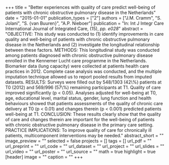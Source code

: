 +++
title = "Better experiences with quality of care predict well-being of patients with chronic obstructive pulmonary disease in the Netherlands"
date = "2015-01-01"
publication_types = ["2"]
authors = ["J.M. Cramm", "S. Jolani", "S. {van Buuren}", "A.P. Nieboer"]
publication = "In: Int J Integr Care International Journal of Integrated Care, (15), _pp. e028_"
abstract = "OBJECTIVE: This study was conducted to (1) identify improvements in care quality and well-being of patients with chronic obstructive pulmonary disease in the Netherlands and (2) investigate the longitudinal relationship between these factors. METHODS: This longitudinal study was conducted among patients diagnosed with chronic obstructive pulmonary disease enrolled in the Kennemer Lucht care programme in the Netherlands. Biomarker data (lung capacity) were collected at patients health care practices in 2012. Complete case analysis was conducted, and the multiple imputation technique allowed us to report pooled results from imputed datasets. RESULTS: Surveys were filled out by 548/1303 (42\\%) patients at T0 (2012) and 569/996 (57\\%) remaining participants at T1. Quality of care improved significantly (p < 0.05). Analyses adjusted for well-being at T0, age, educational level, marital status, gender, lung function and health behaviours showed that patients assessments of the quality of chronic care delivery at T0 (p < 0.01) and changes therein (p < 0.001) predicted patients well-being at T1. CONCLUSION: These results clearly show that the quality of care and changes therein are important for the well-being of patients with chronic obstructive pulmonary disease in the primary care setting. PRACTICE IMPLICATIONS: To improve quality of care for chronically ill patients, multicomponent interventions may be needed."
abstract_short = ""
image_preview = ""
selected = false
projects = []
tags = []
url_pdf = ""
url_preprint = ""
url_code = ""
url_dataset = ""
url_project = ""
url_slides = ""
url_video = ""
url_poster = ""
url_source = ""
math = true
highlight = true
[header]
image = ""
caption = ""
+++
